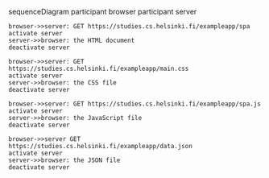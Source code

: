 sequenceDiagram
	participant browser
	participant server
	
	browser->>server: GET https://studies.cs.helsinki.fi/exampleapp/spa
	activate server
	server->>browser: the HTML document
	deactivate server

	browser->>server: GET https://studies.cs.helsinki.fi/exampleapp/main.css
	activate server
	server->>browser: the CSS file
	deactivate server

	browser->>server: GET https://studies.cs.helsinki.fi/exampleapp/spa.js
	activate server
	server->>browser: the JavaScript file
	deactivate server

	browser->>server GET https://studies.cs.helsinki.fi/exampleapp/data.json
	activate server
	server->>browser: the JSON file
	deactivate server